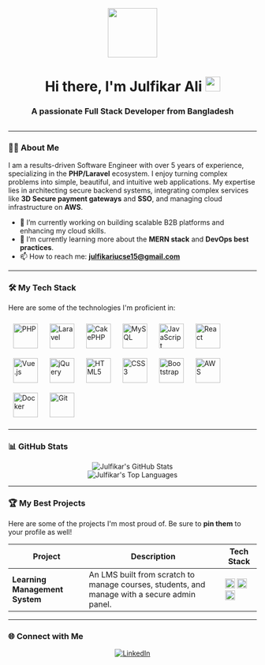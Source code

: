 <div id="header" align="center">
  <img src="https://media.giphy.com/media/M9gbBd9nbDrOTu1Mqx/giphy.gif" width="100"/>
  <h1>
    Hi there, I'm Julfikar Ali
    <img src="https://media.giphy.com/media/hvRJCLFzcasrR4ia7z/giphy.gif" width="30px"/>
  </h1>
  <h3>
    A passionate Full Stack Developer from Bangladesh
  </h3>
  <a href="https://github.com/julfikariu/github-profile-views-counter">
    <img src="https://komarev.com/ghpvc/?username=julfikariu&style=flat-square&color=blue" alt=""/>
  </a>
</div>

---

### 👨‍💻 About Me

I am a results-driven Software Engineer with over 5 years of experience, specializing in the **PHP/Laravel** ecosystem. I enjoy turning complex problems into simple, beautiful, and intuitive web applications. My expertise lies in architecting secure backend systems, integrating complex services like **3D Secure payment gateways** and **SSO**, and managing cloud infrastructure on **AWS**.

- 🔭 I’m currently working on building scalable B2B platforms and enhancing my cloud skills.
- 🌱 I’m currently learning more about the **MERN stack** and **DevOps best practices**.
- 📫 How to reach me: **julfikariucse15@gmail.com**

---

### 🛠️ My Tech Stack

Here are some of the technologies I'm proficient in:

<p align="left">
  <!-- Backend -->
  <a href="https://www.php.net/" target="_blank"><img style="margin: 10px" src="https://profilinator.rishav.dev/skills-assets/php-original.svg" alt="PHP" height="50" /></a>
  <a href="https://laravel.com/" target="_blank"><img style="margin: 10px" src="https://profilinator.rishav.dev/skills-assets/laravel-plain-wordmark.svg" alt="Laravel" height="50" /></a>
  <a href="https://cakephp.org/" target="_blank"><img style="margin: 10px" src="https://cdn.jsdelivr.net/gh/devicons/devicon/icons/cakephp/cakephp-original-wordmark.svg" alt="CakePHP" height="50" /></a>
  <a href="https://www.mysql.com/" target="_blank"><img style="margin: 10px" src="https://profilinator.rishav.dev/skills-assets/mysql-original-wordmark.svg" alt="MySQL" height="50" /></a>
  <!-- Frontend -->
  <a href="https://www.javascript.com/" target="_blank"><img style="margin: 10px" src="https://profilinator.rishav.dev/skills-assets/javascript-original.svg" alt="JavaScript" height="50" /></a>
  <a href="https://reactjs.org/" target="_blank"><img style="margin: 10px" src="https://profilinator.rishav.dev/skills-assets/react-original-wordmark.svg" alt="React" height="50" /></a>
  <a href="https://vuejs.org/" target="_blank"><img style="margin: 10px" src="https://profilinator.rishav.dev/skills-assets/vuejs-original-wordmark.svg" alt="Vue.js" height="50" /></a>
  <a href="https://jquery.com/" target="_blank"><img style="margin: 10px" src="https://cdn.jsdelivr.net/gh/devicons/devicon/icons/jquery/jquery-original-wordmark.svg" alt="jQuery" height="50" /></a>
  <a href="https://www.w3.org/TR/html5/" target="_blank"><img style="margin: 10px" src="https://profilinator.rishav.dev/skills-assets/html5-original-wordmark.svg" alt="HTML5" height="50" /></a>
  <a href="https://www.w3.org/TR/CSS/" target="_blank"><img style="margin: 10px" src="https://profilinator.rishav.dev/skills-assets/css3-original-wordmark.svg" alt="CSS3" height="50" /></a>
  <a href="https://getbootstrap.com/docs/3.4/javascript/" target="_blank"><img style="margin: 10px" src="https://profilinator.rishav.dev/skills-assets/bootstrap-plain.svg" alt="Bootstrap" height="50" /></a>
  <!-- Cloud & DevOps -->
  <a href="https://aws.amazon.com/" target="_blank"><img style="margin: 10px" src="https://profilinator.rishav.dev/skills-assets/amazonwebservices-original-wordmark.svg" alt="AWS" height="50" /></a>
  <a href="https://www.docker.com/" target="_blank"><img style="margin: 10px" src="https://profilinator.rishav.dev/skills-assets/docker-original-wordmark.svg" alt="Docker" height="50" /></a>
  <a href="https://git-scm.com/" target="_blank"><img style="margin: 10px" src="https://profilinator.rishav.dev/skills-assets/git-scm-icon.svg" alt="Git" height="50" /></a>
</p>

---

### 📊 GitHub Stats

<p align="center">
  <!-- The "include_all_commits=true" parameter was removed to prevent timeouts -->
  <img src="https://github-readme-stats.vercel.app/api?username=julfikariu&show_icons=true&theme=dracula&count_private=true" alt="Julfikar's GitHub Stats"/>
  <br/>
  <img src="https://github-readme-stats.vercel.app/api/top-langs/?username=julfikariu&layout=compact&langs_count=8&theme=dracula" alt="Julfikar's Top Languages"/>
</p>

---

### 🏆 My Best Projects

Here are some of the projects I'm most proud of. Be sure to **pin them** to your profile as well!

| Project                                    | Description                                                                                             | Tech Stack                                                                                                                                                                                                                                                            |
| ------------------------------------------ | ------------------------------------------------------------------------------------------------------- | --------------------------------------------------------------------------------------------------------------------------------------------------------------------------------------------------------------------------------------------------------------------- |
| **Learning Management System**             | An LMS built from scratch to manage courses, students, and manage with a secure admin panel. | <img src="https://profilinator.rishav.dev/skills-assets/laravel-plain-wordmark.svg" alt="Laravel" height="20" /> <img src="https://profilinator.rishav.dev/skills-assets/mysql-original-wordmark.svg" alt="MySQL" height="20" /> <img src="https://profilinator.rishav.dev/skills-assets/bootstrap-plain.svg" alt="Bootstrap" height="20" /> |
                                                                                                                                                                                                              
---

### 🌐 Connect with Me

<p align="center">
  <a href="https://www.linkedin.com/in/md-julfikar-ali">
    <img src="https://img.shields.io/badge/LinkedIn-0077B5?style=for-the-badge&logo=linkedin&logoColor=white" alt="LinkedIn"/>
  </a>
</p>
